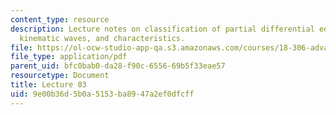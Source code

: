 ```yaml
---
content_type: resource
description: Lecture notes on classification of partial differential equations, examples,
  kinematic waves, and characteristics.
file: https://ol-ocw-studio-app-qa.s3.amazonaws.com/courses/18-306-advanced-partial-differential-equations-with-applications-fall-2009/9e00b36d5b0a5153ba8947a2ef0dfcff_MIT18_306f09_lec03.pdf
file_type: application/pdf
parent_uid: bfc0bab0-da28-f90c-6556-69b5f33eae57
resourcetype: Document
title: Lecture 03
uid: 9e00b36d-5b0a-5153-ba89-47a2ef0dfcff
---
```

